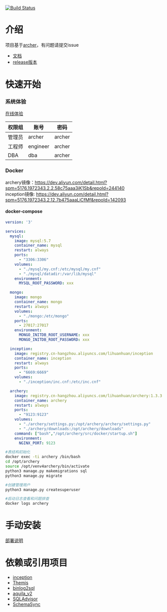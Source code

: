 [![Build Status](https://travis-ci.org/hhyo/archery.svg?branch=master)](https://travis-ci.org/hhyo/archery)

介绍
============
项目基于[archer](https://github.com/jly8866/archer)，有问题请提交issue
- [文档](https://github.com/hhyo/archery/wiki)
- [release版本](https://github.com/hhyo/archery/releases/)

快速开始
===============
### 系统体验
[在线体验](http://13.251.244.118/) 
  
|  权限组 | 账号 | 密码 |
| --- | --- | --- |
|  管理员| archer | archer |
|  工程师| engineer | archer |
|  DBA| dba | archer |

### Docker
archery镜像：https://dev.aliyun.com/detail.html?spm=5176.1972343.2.2.58c75aaa3iK1Sb&repoId=244140    
inception镜像: https://dev.aliyun.com/detail.html?spm=5176.1972343.2.12.7b475aaaLiCfMf&repoId=142093

#### docker-compose

```yaml
version: '3'

services:
  mysql:
    image: mysql:5.7
    container_name: mysql
    restart: always
    ports:
      - "3306:3306"
    volumes:
      - "./mysql/my.cnf:/etc/mysql/my.cnf"
      - "./mysql/datadir:/var/lib/mysql"
    environment:
      MYSQL_ROOT_PASSWORD: xxx

  mongo:
    image: mongo
    container_name: mongo
    restart: always
    volumes:
      - "./mongo:/etc/mongo"
    ports:
      - 27017:27017
    environment:
      MONGO_INITDB_ROOT_USERNAME: xxx
      MONGO_INITDB_ROOT_PASSWORD: xxx

  inception:
    image: registry.cn-hangzhou.aliyuncs.com/lihuanhuan/inception
    container_name: inception
    restart: always
    ports:
      - "6669:6669"
    volumes:
      - "./inception/inc.cnf:/etc/inc.cnf"

  archery:
    image: registry.cn-hangzhou.aliyuncs.com/lihuanhuan/archery:1.3.3
    container_name: archery
    restart: always
    ports:
      - "9123:9123"
    volumes:
      - "./archery/settings.py:/opt/archery/archery/settings.py"
      - "./archery/downloads:/opt/archery/downloads"
    command: ["bash","/opt/archery/src/docker/startup.sh"]
    environment:
      NGINX_PORT: 9123

```
```bash
#表结构初始化
docker exec -ti archery /bin/bash
cd /opt/archery
source /opt/venv4archery/bin/activate
python3 manage.py makemigrations sql  
python3 manage.py migrate 

#创建管理用户
python3 manage.py createsuperuser

#启动日志查看和问题排查
docker logs archery
```

手动安装
===============
[部署说明](https://github.com/hhyo/archery/wiki/%E9%83%A8%E7%BD%B2)

依赖或引用项目
===============
- [inception](https://github.com/mysql-inception/inception)
- [Themis](https://github.com/CreditEaseDBA/Themis)
- [binlog2sql](https://github.com/danfengcao/binlog2sql)
- [aquila_v2](https://github.com/thinkdb/aquila_v2)
- [SQLAdvisor](https://github.com/Meituan-Dianping/SQLAdvisor)
- [SchemaSync](https://github.com/seanlook/SchemaSync)
